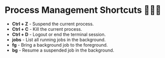 # Process Management Shortcuts 🧑🏾‍💼

* **Ctrl + Z** - Suspend the current process.
* **Ctrl + C** - Kill the current process.
* **Ctrl + D** - Logout or end the terminal session.
* **jobs** - List all running jobs in the background.
* **fg** - Bring a background job to the foreground.
* **bg** - Resume a suspended job in the background.